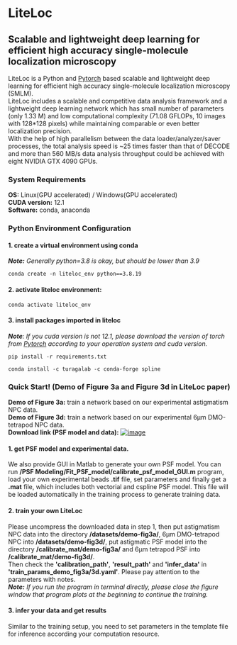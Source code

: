 # LiteLoc
## Scalable and lightweight deep learning for efficient high accuracy single-molecule localization microscopy

LiteLoc is a Python and [Pytorch](http://pytorch.org/) based scalable and lightweight deep learning for efficient high accuracy single-molecule localization microscopy (SMLM). \
LiteLoc includes a scalable and competitive data analysis framework and a lightweight deep learning network which has small number of parameters (only 1.33 M) and low computational complexity (71.08 GFLOPs, 10 images with 128*128 pixels) while maintaining comparable or even better localization precision. \
With the help of high parallelism between the data loader/analyzer/saver processes, the total analysis speed is ~25 times faster than that of DECODE and more than 560 MB/s data analysis throughput could be achieved with eight NVIDIA GTX 4090 GPUs.



### System Requirements
**OS:** Linux(GPU accelerated) / Windows(GPU accelerated)\
**CUDA version:** 12.1\
**Software:** conda, anaconda

### Python Environment Configuration
#### 1. create a virtual environment using conda 
_**Note:** Generally python=3.8 is okay, but should be lower than 3.9_ 
```
conda create -n liteloc_env python==3.8.19
``` 
#### 2. activate liteloc environment:  
```
conda activate liteloc_env
```
#### 3. install packages imported in liteloc  
***Note**: If you cuda version is not 12.1, please download the version of torch from [Pytorch](https://pytorch.org/get-started/previous-versions/) according to your operation system and cuda version.*

```
pip install -r requirements.txt
```
```
conda install -c turagalab -c conda-forge spline
```

### Quick Start! (Demo of Figure 3a and Figure 3d in LiteLoc paper)
**Demo of Figure 3a:** train a network based on our experimental astigmatism NPC data.\
**Demo of Figure 3d:** train a network based on our experimental 6μm DMO-tetrapod NPC data.\
**Download link (PSF model and data):** [![image](https://zenodo.org/badge/DOI/10.5281/zenodo.13886596.svg)](https://zenodo.org/records/13886596)
#### 1. get PSF model and experimental data.
We also provide GUI in Matlab to generate your own PSF model. You can run **/PSF Modeling/Fit_PSF_model/calibrate_psf_model_GUI.m** program, load your own experimental beads **.tif** file, 
set parameters and finally get a **.mat** file, which includes both vectorial and cspline PSF model. This file will be loaded automatically in the
training process to generate training data.

#### 2. train your own LiteLoc
Please uncompress the downloaded data in step 1, then put astigmatism NPC data into the directory **/datasets/demo-fig3a/**, 6μm DMO-tetrapod NPC into **/datasets/demo-fig3d/**, put astigmatic PSF model into the directory **/calibrate_mat/demo-fig3a/** and 6μm tetrapod PSF into **/calibrate_mat/demo-fig3d/**.\
Then check the **'calibration_path'**, **'result_path'** and **'infer_data'** in **'train_params_demo_fig3a/3d.yaml'**. Please pay attention to the parameters with notes.\
_**Note:** If you run the program in terminal directly, please close the figure window that program plots at the beginning to continue the training._

#### 3. infer your data and get results
Similar to the training setup, you need to set parameters in the template file for inference according your computation resource.
